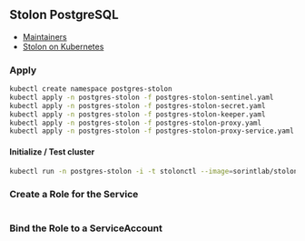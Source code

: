 ## Stolon PostgreSQL
 - [Maintainers](https://github.com/sorintlab/stolon)
 - [Stolon on Kubernetes](https://github.com/sorintlab/stolon/blob/master/examples/kubernetes/README.md)

### Apply
```bash
kubectl create namespace postgres-stolon
kubectl apply -n postgres-stolon -f postgres-stolon-sentinel.yaml
kubectl apply -n postgres-stolon -f postgres-stolon-secret.yaml
kubectl apply -n postgres-stolon -f postgres-stolon-keeper.yaml
kubectl apply -n postgres-stolon -f postgres-stolon-proxy.yaml
kubectl apply -n postgres-stolon -f postgres-stolon-proxy-service.yaml
```

#### Initialize / Test cluster
```bash
kubectl run -n postgres-stolon -i -t stolonctl --image=sorintlab/stolon:master-pg14 --restart=Never --rm -- /usr/local/bin/stolonctl --cluster-name=kube-stolon --store-backend=kubernetes --kube-resource-kind=configmap init
```

### Create a Role for the Service

```yaml

```

### Bind the Role to a ServiceAccount

```yaml

```